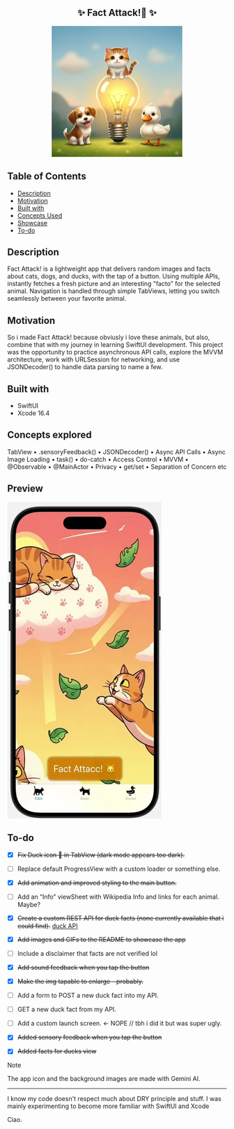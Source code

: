 <h2 align="center">
  ✨ Fact Attack!🐾 ✨
</h2>

<p align="center"><img width="300" alt="image" src="Assets.xcassets/AppIcon.appiconset/appIcon2.png"></p>

## Table of Contents

- [Description](#description)
- [Motivation](#motivation)
- [Built with](#built-with)
- [Concepts Used](#concepts-used)
- [Showcase](#showcase)
- [To-do](#to-do)

## Description

Fact Attack! is a lightweight app that delivers random images and facts about cats, dogs, and ducks, with the tap of a button. Using multiple APIs, instantly fetches a fresh picture and an interesting "facto" for the selected animal. Navigation is handled through simple TabViews, letting you switch seamlessly between your favorite animal.

## Motivation

So i made Fact Attack! because obviusly i love these animals, but also, combine that with my journey in learning SwiftUI development. This project was the opportunity to practice asynchronous API calls, explore the MVVM architecture, work with URLSession for networking, and use JSONDecoder() to handle data parsing to name a few.

## Built with

- SwiftUI
- Xcode 16.4

## Concepts explored

TabView • .sensoryFeedback() • JSONDecoder() • Async API Calls • Async Image Loading • task() • do-catch • Access Control • MVVM • @Observable • @MainActor • Privacy • get/set • Separation of Concern etc

## Preview

![](SampleData/factattack-preview.webp)

## To-do

- [x] ~~Fix Duck icon 🦆 in TabView (dark mode appears too dark).~~
- [ ] Replace default ProgressView with a custom loader or something else.
- [x] ~~Add animation and improved styling to the main button.~~
- [ ] Add an “Info” viewSheet with Wikipedia Info and links for each animal. Maybe?
- [x] ~~Create a custom REST API for duck facts (none currently available that i could find).~~ [duck API](https://github.com/bacf5/ducks-api)
- [x] ~~Add images and GIFs to the README to showcase the app~~
- [ ] Include a disclaimer that facts are not verified lol
- [x] ~~Add sound feedback when you tap the button~~
- [x] ~~Make the img tapable to enlarge - probably.~~
- [ ] Add a form to POST a new duck fact into my API.
- [ ] GET a new duck fact from my API.
- [ ] Add a custom launch screen. <- NOPE // tbh i did it but was super ugly.
- [x] ~~Added sensory feedback when you tap the button~~
- [x] ~~Added facts for ducks view~~



> [!NOTE]
> The app icon and the background images are made with Gemini AI.

-----

I know my code doesn't respect much about DRY principle and stuff. I was mainly experimenting to become more familiar with SwiftUI and Xcode

Ciao.
